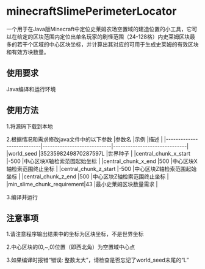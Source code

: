 # minecraftSlimePerimeterLocator
一个用于在Java版Minecraft中定位史莱姆农场空置域的建造位置的小工具，它可以在给定的区块范围内定位出单名玩家的刷怪范围（24-128格）内史莱姆区块最多的若干个区域的中心区块坐标，并计算出其对应的可用于生成史莱姆的有效区块和有效方块数量。

## 使用要求
Java编译和运行环境

## 使用方法
1.将源码下载到本地

2.根据情况和需求修改java文件中的以下参数
|参数名                     |示例                         |描述                          |
|---------------------------|----------------------------|------------------------------|
|world_seed                 |3523598249870287597L        |世界种子                       |
|central_chunk_x_start      |-500                        |中心区块X轴检索范围起始坐标      |
|central_chunk_x_end        |500                         |中心区块X轴检索范围终止坐标      |
|central_chunk_z_start      |-500                        |中心区块Z轴检索范围起始坐标      |
|central_chunk_z_end        |500                         |中心区块Z轴检索范围终止坐标      |
|min_slime_chunk_requirement|43                          |最小史莱姆区块数量需求          |

3.编译并运行

## 注意事项
1.请注意程序输出结果中的坐标为区块坐标，不是世界坐标

2.中心区块的(0,~,0)位置（即西北角）为空置域中心点

3.如果编译时报错“错误: 整数太大”，请检查是否忘记了world_seed末尾的“L”
